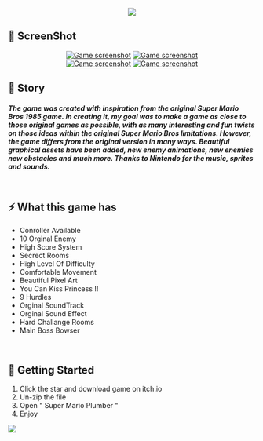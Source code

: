 <p align="center">
  <a target="_blank" href="https://iunosan.itch.io/super-mario-plumber"><img src="https://img.itch.zone/aW1nLzkzMzM2MzAucG5n/original/iRlhsS.png" /></a>
</p>

## 🔭 ScreenShot

<div align="center">
  <a target="_blank" href="https://iunosan.itch.io/super-mario-plumber"><img alt="Game screenshot" src="https://img.itch.zone/aW1hZ2UvMTU5NTg3NC85MzMzNTYwLnBuZw==/347x500/gRVq5D.png" /></a>
   <a target="_blank" href="https://iunosan.itch.io/super-mario-plumber"><img  alt="Game screenshot" src="https://img.itch.zone/aW1hZ2UvMTU5NTg3NC85MzMzMzE1LnBuZw==/347x500/2pWsqG.png" /></a>
</div>
<div align="center">
  <a target="_blank" href="https://iunosan.itch.io/super-mario-plumber"><img  alt="Game screenshot" src="https://img.itch.zone/aW1hZ2UvMTU5NTg3NC85MzMzMzIzLnBuZw==/347x500/e5CZ9X.png" /></a>
   <a target="_blank" href="https://iunosan.itch.io/super-mario-plumber"><img  alt="Game screenshot" src="https://img.itch.zone/aW1hZ2UvMTU5NTg3NC85MzMzNTg3LnBuZw==/347x500/AYiB3b.png" /></a>
<br>
</div>

## 💬 Story

<div>
  <h5>
    The game was created with inspiration from the original Super Mario Bros 1985 game. In creating it, my goal was to make a game as close to those original games as possible, with as many interesting and fun twists on those ideas within the original Super Mario Bros limitations. However, the game differs from the original version in many ways. Beautiful graphical assets have been added, new enemy animations, new enemies new obstacles and much more.
    Thanks to Nintendo for the music, sprites and sounds.
  </p>
    <br>
</div>
    
## ⚡ What this game has
<div>
  <ul>
    <li>Conroller Available</li>
    <li>10 Orginal Enemy</li>
    <li>High Score System</li>
    <li>Secrect Rooms</li>
    <li>High Level Of Difficulty</li>
    <li>Comfortable Movement</li>
    <li>Beautiful Pixel Art</li>
    <li>You Can Kiss Princess !! </li>
    <li>9 Hurdles</li>
    <li>Orginal SoundTrack</li>
    <li>Orginal Sound Effect</li>
    <li>Hard Challange Rooms</li>
    <li>Main Boss Bowser</li>
  </ul>
  <br>
</div>

## 🌱 Getting Started
<div>
  <ol>
    <li>Click the star and download game on itch.io</li>
    <li>Un-zip the file</li>
    <li>Open " Super Mario Plumber " </li>
    <li>Enjoy</li>
  </ol>
</div>
<a target="_blank" href="https://iunosan.itch.io/super-mario-plumber"><img src="https://cdn-icons-png.flaticon.com/128/1033/1033039.png" /></a>


